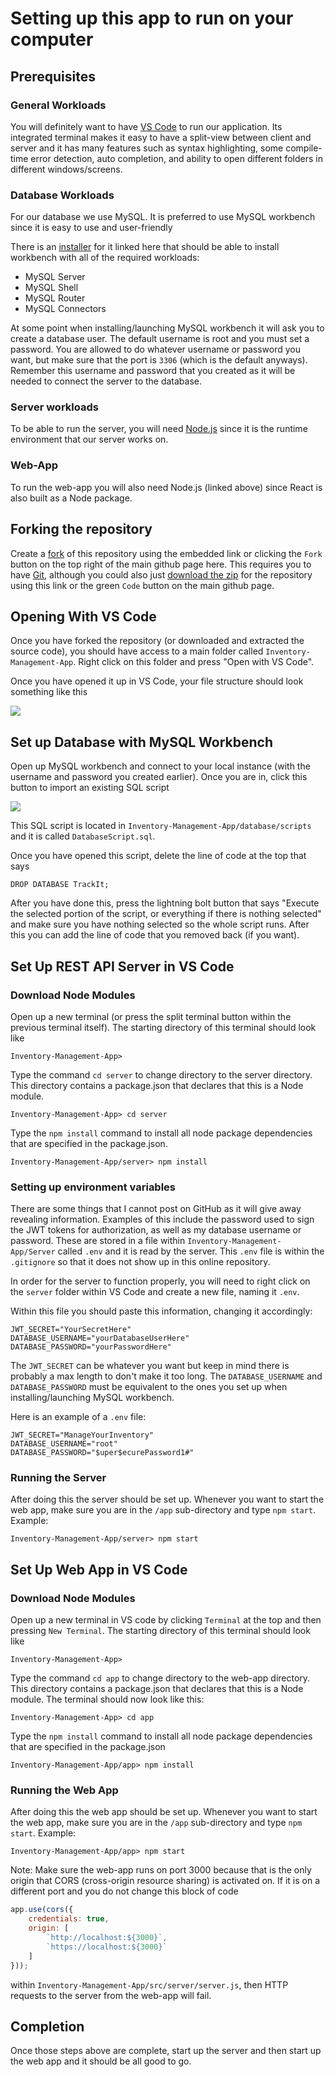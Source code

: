 # Setting up this app to run on your computer

## Prerequisites

### General Workloads

You will definitely want to have [VS Code](https://code.visualstudio.com/download) to run our application. Its integrated terminal makes it easy to have a split-view between client and server and it has many
features such as syntax highlighting, some compile-time error detection, auto completion, and ability to open different folders in different windows/screens.

### Database Workloads

For our database we use MySQL. It is preferred to use MySQL workbench since it is easy to use and user-friendly

There is an [installer](https://dev.mysql.com/downloads/file/?id=518835) for it linked here that should be able to install workbench with all of the required workloads:
- MySQL Server
- MySQL Shell 
- MySQL Router
- MySQL Connectors

At some point when installing/launching MySQL workbench it will ask you to create a database user. The default username is root and you must set a password. You are allowed to do whatever username or 
password you want, but make sure that the port is `3306` (which is the default anyways). Remember this username and password that you created as it will be needed to connect the server to the database.

### Server workloads

To be able to run the server, you will need [Node.js](https://nodejs.org/en/download) since it is the runtime environment that our server works on. 

### Web-App

To run the web-app you will also need Node.js (linked above) since React is also built as a Node package.

## Forking the repository

Create a [fork](https://github.com/Garnet-Yeates/Inventory-Management-App/fork) of this repository using the embedded link or clicking the `Fork` button on the top right of the main github page here. This requires you to have
[Git](https://git-scm.com/downloads), although you could also just [download the zip](https://github.com/Garnet-Yeates/Inventory-Management-App/archive/refs/heads/main.zip) for the repository using this link or the green `Code` 
button on the main github page.

## Opening With VS Code

Once you have forked the repository (or downloaded and extracted the source code), you should have access to a main folder called `Inventory-Management-App`. Right click on this folder and press "Open with VS Code".

Once you have opened it up in VS Code, your file structure should look something like this

![](https://i.gyazo.com/be40ab4111e7a3ac80692b11ae370fab.png)

## Set up Database with MySQL Workbench

Open up MySQL workbench and connect to your local instance (with the username and password you created earlier). Once you are in, click this button to import an existing SQL script

![](https://i.gyazo.com/d4514e907fbc525dd96ed809a41c839f.png)

This SQL script is located in `Inventory-Management-App/database/scripts` and it is called `DatabaseScript.sql`.

Once you have opened this script, delete the line of code at the top that says

```mysql
DROP DATABASE TrackIt;
```

After you have done this, press the lightning bolt button that says "Execute the selected portion of the script, or everything if there is nothing selected" and make sure you have nothing selected
so the whole script runs. After this you can add the line of code that you removed back (if you want).

## Set Up REST API Server in VS Code

### Download Node Modules

Open up a new terminal (or press the split terminal button within the previous terminal itself). The starting directory of this terminal should look like

```
Inventory-Management-App>
```

Type the command `cd server` to change directory to the server directory. This directory contains a package.json that declares that this is a Node module.

```
Inventory-Management-App> cd server
```

Type the `npm install` command to install all node package dependencies that are specified in the package.json.

```
Inventory-Management-App/server> npm install
```

### Setting up environment variables

There are some things that I cannot post on GitHub as it will give away revealing information. Examples of this include the password used to sign the JWT tokens for authorization, as well
as my database username or password. These are stored in a file within `Inventory-Management-App/Server` called `.env` and it is read by the server. This `.env` file is within the `.gitignore`
so that it does not show up in this online repository.

In order for the server to function properly, you will need to right click on the `server` folder within VS Code and create a new file, naming it `.env`.

Within this file you should paste this information, changing it accordingly:

```
JWT_SECRET="YourSecretHere"
DATABASE_USERNAME="yourDatabaseUserHere"
DATABASE_PASSWORD="yourPasswordHere"
```

The `JWT_SECRET` can be whatever you want but keep in mind there is probably a max length to don't make it too long. The `DATABASE_USERNAME` and `DATABASE_PASSWORD` must be equivalent
to the ones you set up when installing/launching MySQL workbench.

Here is an example of a `.env` file:

```
JWT_SECRET="ManageYourInventory"
DATABASE_USERNAME="root"
DATABASE_PASSWORD="$uper$ecurePassword1#"
```

### Running the Server

After doing this the server should be set up. Whenever you want to start the web app, make sure you are in the `/app` sub-directory and type `npm start`. Example:

```
Inventory-Management-App/server> npm start
```

## Set Up Web App in VS Code

### Download Node Modules

Open up a new terminal in VS code by clicking `Terminal` at the top and then pressing `New Terminal`. The starting directory of this terminal should look like

```
Inventory-Management-App>
```

Type the command `cd app` to change directory to the web-app directory. This directory contains a package.json that declares that this is a Node module. The terminal should now look like this:

```
Inventory-Management-App> cd app
```

Type the `npm install` command to install all node package dependencies that are specified in the package.json

```
Inventory-Management-App/app> npm install
```

### Running the Web App

After doing this the web app should be set up. Whenever you want to start the web app, make sure you are in the `/app` sub-directory and type `npm start`. Example:

```
Inventory-Management-App/app> npm start
```

Note: Make sure the web-app runs on port 3000 because that is the only origin that CORS (cross-origin resource sharing) is activated on. If it is on a different port and you do not change this block of code
```js
app.use(cors({
    credentials: true,
    origin: [
        `http://localhost:${3000}`,
        `https://localhost:${3000}`
    ]
}));
```
within `Inventory-Management-App/src/server/server.js`, then HTTP requests to the server from the web-app will fail.

## Completion

Once those steps above are complete, start up the server and then start up the web app and it should be all good to go.



